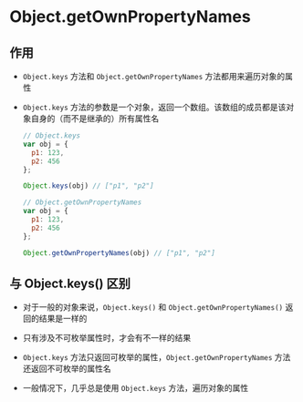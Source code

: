# Object.getOwnPropertyNames

## 作用

+ `Object.keys` 方法和 `Object.getOwnPropertyNames` 方法都用来遍历对象的属性

+ `Object.keys` 方法的参数是一个对象，返回一个数组。该数组的成员都是该对象自身的（而不是继承的）所有属性名

    ```js
    // Object.keys
    var obj = {
      p1: 123,
      p2: 456
    };

    Object.keys(obj) // ["p1", "p2"]
    ```

    ```js
    // Object.getOwnPropertyNames
    var obj = {
      p1: 123,
      p2: 456
    };

    Object.getOwnPropertyNames(obj) // ["p1", "p2"]
    ```

## 与 Object.keys() 区别

+ 对于一般的对象来说，`Object.keys()` 和 `Object.getOwnPropertyNames()` 返回的结果是一样的

+ 只有涉及不可枚举属性时，才会有不一样的结果

+ `Object.keys` 方法只返回可枚举的属性，`Object.getOwnPropertyNames` 方法还返回不可枚举的属性名

+ 一般情况下，几乎总是使用 `Object.keys` 方法，遍历对象的属性
